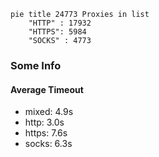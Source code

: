 
```mermaid
pie title 24773 Proxies in list
    "HTTP" : 17932
    "HTTPS": 5984
    "SOCKS" : 4773
```

### Some Info
#### Average Timeout

- mixed: 4.9s
- http: 3.0s
- https: 7.6s
- socks: 6.3s